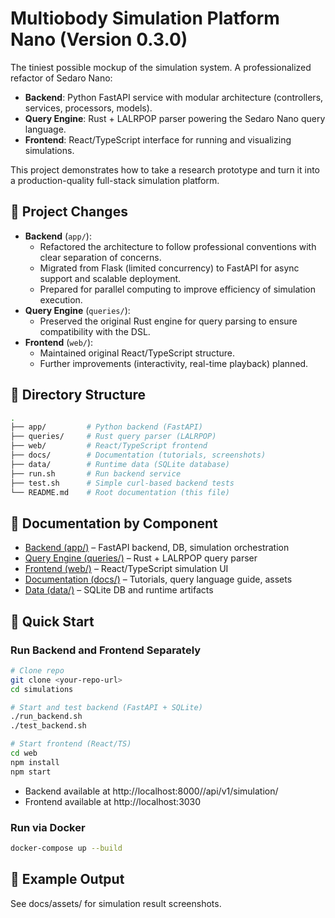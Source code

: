 # Multiobody Simulation Platform Nano (Version 0.3.0)

The tiniest possible mockup of the simulation system. A professionalized refactor of Sedaro Nano:
- **Backend**: Python FastAPI service with modular architecture (controllers, services, processors, models).
- **Query Engine**: Rust + LALRPOP parser powering the Sedaro Nano query language.
- **Frontend**: React/TypeScript interface for running and visualizing simulations.

This project demonstrates how to take a research prototype and turn it into a production-quality full-stack simulation platform.

## 📌 Project Changes

- **Backend** (`app/`):
   - Refactored the architecture to follow professional conventions with clear separation of concerns.
   - Migrated from Flask (limited concurrency) to FastAPI for async support and scalable deployment.
   - Prepared for parallel computing to improve efficiency of simulation execution.
- **Query Engine** (`queries/`):
   - Preserved the original Rust engine for query parsing to ensure compatibility with the DSL.
- **Frontend** (`web/`):
   - Maintained original React/TypeScript structure.
   - Further improvements (interactivity, real-time playback) planned.

## 📂 Directory Structure

```sh
.
├── app/         # Python backend (FastAPI)
├── queries/     # Rust query parser (LALRPOP)
├── web/         # React/TypeScript frontend
├── docs/        # Documentation (tutorials, screenshots)
├── data/        # Runtime data (SQLite database)
├── run.sh       # Run backend service
├── test.sh      # Simple curl-based backend tests
└── README.md    # Root documentation (this file)
```

## 🔗 Documentation by Component

- [Backend (app/)](app/README.md) – FastAPI backend, DB, simulation orchestration
- [Query Engine (queries/)](queries/README.md) – Rust + LALRPOP query parser
- [Frontend (web/)](web/README.md) – React/TypeScript simulation UI
- [Documentation (docs/)](docs/README.md) – Tutorials, query language guide, assets
- [Data (data/)](data/README.md) – SQLite DB and runtime artifacts

## 🚀 Quick Start

### Run Backend and Frontend Separately

```bash
# Clone repo
git clone <your-repo-url>
cd simulations

# Start and test backend (FastAPI + SQLite)
./run_backend.sh
./test_backend.sh

# Start frontend (React/TS)
cd web
npm install
npm start
```
- Backend available at http://localhost:8000//api/v1/simulation/
- Frontend available at http://localhost:3030

### Run via Docker

```bash
docker-compose up --build
```

## 📸 Example Output

See docs/assets/ for simulation result screenshots.
